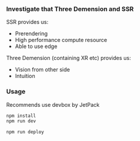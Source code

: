 ### Investigate that Three Demension and SSR

SSR provides us:

- Prerendering
- High performance compute resource
- Able to use edge

Three Demension (containing XR etc) provides us:

- Vision from other side
- Intuition

### Usage

Recommends use devbox by JetPack

```txt
npm install
npm run dev
```

```txt
npm run deploy
```
